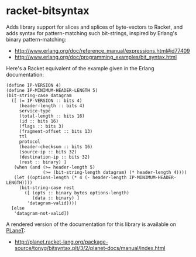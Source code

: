 # racket-bitsyntax

Adds library support for slices and splices of byte-vectors to Racket,
and adds syntax for pattern-matching such bit-strings, inspired by
Erlang's binary pattern-matching:

 - <http://www.erlang.org/doc/reference_manual/expressions.html#id77409>
 - <http://www.erlang.org/doc/programming_examples/bit_syntax.html>

Here's a Racket equivalent of the example given in the Erlang documentation:

    (define IP-VERSION 4)
    (define IP-MINIMUM-HEADER-LENGTH 5)
    (bit-string-case datagram
      ([ (= IP-VERSION :: bits 4)
         (header-length :: bits 4)
         service-type
         (total-length :: bits 16)
         (id :: bits 16)
         (flags :: bits 3)
         (fragment-offset :: bits 13)
         ttl
         protocol
         (header-checksum :: bits 16)
         (source-ip :: bits 32)
         (destination-ip :: bits 32)
         (rest :: binary) ]
       (when (and (>= header-length 5)
                  (>= (bit-string-length datagram) (* header-length 4))))
       (let ((options-length (* 4 (- header-length IP-MINIMUM-HEADER-LENGTH))))
         (bit-string-case rest
           ([ (opts :: binary bytes options-length)
              (data :: binary) ]
            'datagram-valid))))
      [else
       'datagram-not-valid])

A rendered version of the documentation for this library is available
on [PLaneT](http://planet.racket-lang.org/):

 - <http://planet.racket-lang.org/package-source/tonyg/bitsyntax.plt/3/2/planet-docs/manual/index.html>

